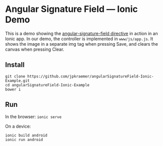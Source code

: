 # Angular Signature Field &mdash; Ionic Demo

This is a demo showing the [angular-signature-field directive](https://github.com/jpkraemer/angularSignatureField) in action in an Ionic app.
In our demo, the controller is implemented in `www/js/app.js`. It shows the image in a separate img tag when pressing Save, and clears the canvas when pressing Clear.

## Install

```
git clone https://github.com/jpkraemer/angularSignatureField-Ionic-Example.git
cd angularSignatureField-Ionic-Example
bower i
```

## Run

In the browser: `ionic serve`

On a device:
```
ionic build android
ionic run android
```

